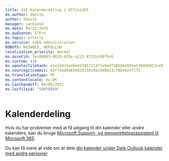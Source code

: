 ```yaml
---
title: 410 Kalenderdeling i Office365
ms.author: daeite
author: daeite
manager: jackiesm
ms.date: 04/21/2020
ms.audience: ITPro
ms.topic: article
ms.service: o365-administration
ROBOTS: NOINDEX, NOFOLLOW
localization_priority: Normal
ms.assetid: 7ec088d3-8629-435e-a222-8722bc99f9c6
ms.custom: 410
ms.openlocfilehash: e1e2e8c5aa0ed37457114ffe9edf385dbe865a570ddb823ce9f44bd1391d9bd3
ms.sourcegitcommit: b5f7da89a650d2915dc652449623c78be6247175
ms.translationtype: MT
ms.contentlocale: da-DK
ms.lasthandoff: 08/05/2021
ms.locfileid: "53979559"
---
```

# <a name="calendar-sharing"></a>Kalenderdeling

Hvis du har problemer med at få adgang til din kalender eller andre kalendere, kan du bruge [Microsoft Support- og genoprettelsesassistent til Microsoft 365](https://diagnostics.office.com/).
  
Du kan få mere at vide om at dele [din kalender under Dele Outlook kalender med andre personer](https://support.office.com/article/353ed2c1-3ec5-449d-8c73-6931a0adab88.aspx).
